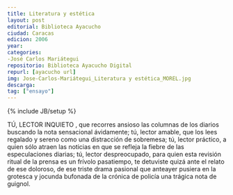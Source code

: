 ```yaml
---
title: Literatura y estética
layout: post
editorial: Biblioteca Ayacucho
ciudad: Caracas
edicion: 2006
year: 
categories: 
-José Carlos Mariátegui
repositorio: Biblioteca Ayacucho Digital
repurl: [ayacucho url]
img: Jose-Carlos-Mariátegui_Literatura y estética_MOREL.jpg
descarga: 
tag: ["ensayo"]
---
```

{% include JB/setup %}

TÚ, LECTOR INQUIETO , que recorres ansioso las columnas de los diarios buscando la nota sensacional ávidamente; tú, lector amable, que los lees regalado y sereno como una distracción de sobremesa; tú, lector práctico, a quien sólo atraen las noticias en que se refleja la fiebre de las especulaciones diarias; tú, lector despreocupado, para quien esta revisión ritual de la prensa es un frívolo pasatiempo, te detuviste quizá ante el relato de ese doloroso, de ese triste drama pasional que anteayer pusiera en la grotesca y jocunda bufonada de la crónica de policía una trágica nota de guignol.